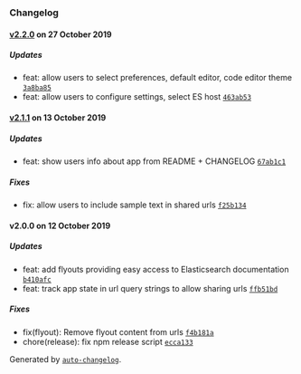### Changelog

#### [v2.2.0](https://gitlab.com/eemp/elasticsearch-analysis-inspector/compare/v2.1.1...v2.2.0) on 27 October 2019

##### Updates

- feat: allow users to select preferences, default editor, code editor theme [`3a8ba85`](https://gitlab.com/eemp/elasticsearch-analysis-inspector/commit/3a8ba85e99ef788202890369ad85f3c6ff0732e2)
- feat: allow users to configure settings, select ES host [`463ab53`](https://gitlab.com/eemp/elasticsearch-analysis-inspector/commit/463ab53917193af20dacfd18a7c11f375e8b3c94)

#### [v2.1.1](https://gitlab.com/eemp/elasticsearch-analysis-inspector/compare/v2.0.0...v2.1.1) on 13 October 2019

##### Updates

- feat: show users info about app from README + CHANGELOG [`67ab1c1`](https://gitlab.com/eemp/elasticsearch-analysis-inspector/commit/67ab1c1b62854760bd6588a2c6d364e97b87a1da)

##### Fixes

- fix: allow users to include sample text in shared urls [`f25b134`](https://gitlab.com/eemp/elasticsearch-analysis-inspector/commit/f25b134090921df181c871ee87a18e0177b3af84)

#### v2.0.0 on 12 October 2019

##### Updates

- feat: add flyouts providing easy access to Elasticsearch documentation [`b410afc`](https://gitlab.com/eemp/elasticsearch-analysis-inspector/commit/b410afc8fde42c88bba07e7655765c9ed0eec4ff)
- feat: track app state in url query strings to allow sharing urls [`ffb51bd`](https://gitlab.com/eemp/elasticsearch-analysis-inspector/commit/ffb51bdb73cfe2dd53656e930f81ef9e1329ae6f)

##### Fixes

- fix(flyout): Remove flyout content from urls [`f4b181a`](https://gitlab.com/eemp/elasticsearch-analysis-inspector/commit/f4b181a19845aa40d7baf7485113601ecf1f8770)
- chore(release): fix npm release script [`ecca133`](https://gitlab.com/eemp/elasticsearch-analysis-inspector/commit/ecca1331f0e31eb4bb62e9f3441492155136a352)

Generated by [`auto-changelog`](https://github.com/CookPete/auto-changelog).
